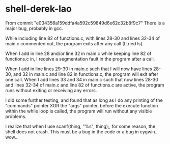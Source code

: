 # shell-derek-lao

From commit "e034356a159ddfa4a592c59849d6e62c32b8f9c7"
There is a major bug, probably in gcc.

While including line 82 of functions.c, with lines 28-30 and lines 32-34 of main.c commented out, the program exits after any call (I tried ls).

When I add in line 28 and/or line 32 in main.c while keeping line 82 of functions.c in, I receive a segmentation fault in the program after a call.

When I add in line lines 29-30 in main.c such that I will now have lines 28-30, and 32 in main.c and line 82 in functions.c, the program will exit after one call. When I add lines 33 and 34 in main.c such that now lines 28-30 and lines 32-34 of main.c and line 82 of functions.c are active, the program runs without exiting or receiving any errors.

I did some further testing, and found that as long as I do any printing of the "commands" pointer XOR the "args" pointer, before the execute function within the while loop is called, the program will run without any visible problems.

I realize that when I use scanf(thing, "%s", thing);, for some reason, the shell does not crash. This must be a bug in the code or a bug in cygwin... wow...
